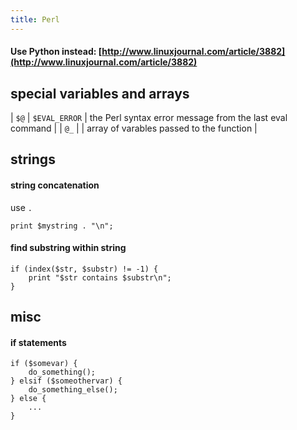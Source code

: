 ```yaml
---
title: Perl
---
```


#### Use Python instead: [http://www.linuxjournal.com/article/3882](http://www.linuxjournal.com/article/3882)

## special variables and arrays

| `$@` | `$EVAL_ERROR` | the Perl syntax error message from the last eval command |
| `@_` | | array of varables passed to the function |

## strings

#### string concatenation

use `.`

```
print $mystring . "\n";
```

#### find substring within string

```
if (index($str, $substr) != -1) {
    print "$str contains $substr\n";
}
```

## misc

#### if statements

```
if ($somevar) {
    do_something();
} elsif ($someothervar) {
    do_something_else();
} else {
    ...
}
```
